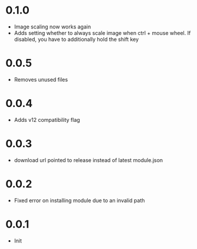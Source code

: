 # 0.1.0
- Image scaling now works again
- Adds setting whether to always scale image when ctrl + mouse wheel. If disabled, you have to additionally hold the shift key 

# 0.0.5
- Removes unused files

# 0.0.4
- Adds v12 compatibility flag

# 0.0.3
- download url pointed to release instead of latest module.json 

# 0.0.2
- Fixed error on installing module due to an invalid path 

# 0.0.1
- Init
